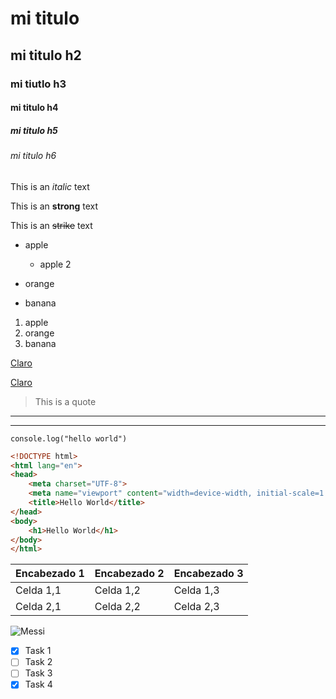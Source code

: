 <!-- HEADINGS -->

# mi titulo
## mi titulo h2
### mi tiutlo h3
#### mi titulo h4
##### mi titulo h5
###### mi titulo h6

<!-- italic -->
This is an *italic* text

<!-- strong -->
This is an **strong** text

<!-- strikethroug -->
This is an ~~strike~~  text


<!-- Ul -->
* apple
    * apple 2

* orange
* banana

1. apple
2. orange
3. banana

[Claro](https://www.claro.com.ar/personas)

[Claro](https://www.claro.com.ar/personas "Personas")

> This is a quote

---
___


`console.log("hello world")`

``` html
<!DOCTYPE html>
<html lang="en">
<head>
    <meta charset="UTF-8">
    <meta name="viewport" content="width=device-width, initial-scale=1.0">
    <title>Hello World</title>
</head>
<body>
    <h1>Hello World</h1>
</body>
</html>

```

| Encabezado 1 | Encabezado 2 | Encabezado 3 |
|--------------|--------------|--------------|
| Celda 1,1    | Celda 1,2    | Celda 1,3    |
| Celda 2,1    | Celda 2,2    | Celda 2,3    

![Messi]([https://encrypted-tbn0.gstatic.com/images?q=tbn:ANd9GcS2pCdMCGqqT4lpGXkBVfm9FzShLzGyyXGF7O3QClVoyZ5NSL4bnwo-14JdIHSa1oHuGy8&usqp=CAU](https://assets.goal.com/images/v3/bltaaa483e47da093c4/GettyImages-1450106798.jpg?auto=webp&format=pjpg&width=3840&quality=60) "Messi")

<!-- GITHUB MARKDOWN -->
* [x] Task 1
* [ ] Task 2
* [ ] Task 3
* [x] Task 4
